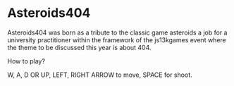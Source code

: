 # Asteroids404

Asteroids404 was born as a tribute to the classic game asteroids a job for a university practitioner within the framework of the js13kgames event where the theme to be discussed this year is about 404.

How to play?

W, A, D OR UP, LEFT, RIGHT ARROW to move, SPACE for shoot.
